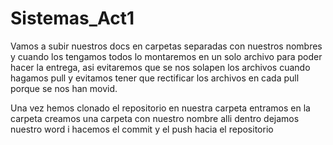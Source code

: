 # Sistemas_Act1

Vamos a subir nuestros docs en carpetas separadas con nuestros nombres y cuando los tengamos todos lo montaremos en un solo archivo para poder hacer la entrega, asi evitaremos que se nos solapen los archivos cuando hagamos pull y evitamos tener que rectificar los archivos en cada pull porque se nos han movid.

Una vez hemos clonado el repositorio en nuestra carpeta entramos en la carpeta creamos una carpeta con nuestro nombre alli dentro dejamos nuestro word i hacemos el commit y el push hacia el repositorio
